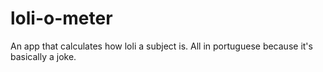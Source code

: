 # loli-o-meter
An app that calculates how loli a subject is. All in portuguese because it's basically a joke.
